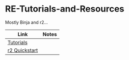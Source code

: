 # RE-Tutorials-and-Resources
Mostly Binja and r2...

Link | Notes
--- | ---
[Tutorials](https://github.com/eavalenzuela/RE-Tutorials-and-Resources/blob/master/tutorial_list.md) |
[r2 Quickstart](https://github.com/eavalenzuela/RE-Tutorials-and-Resources/blob/master/r2_qs.md) |
